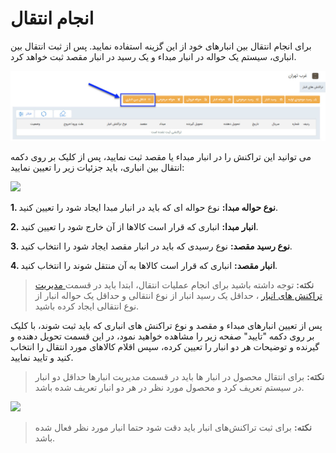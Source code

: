 # انجام انتقال

برای انجام انتقال بین انبارهای خود از این گزینه استفاده نمایید. پس از ثبت انتقال بین انباری، سیستم یک حواله در انبار مبداء و یک رسید در انبار مقصد ثبت خواهد کرد.

![](Transfer.jpg)

می توانید این تراکنش را در انبار مبداء یا مقصد ثبت نمایید، پس از کلیک بر روی دکمه انتقال بین انباری، باید جزئیات زیر را تعیین نمایید:

![](Transfer2.jpg)

**1. نوع حواله مبدا:** نوع حواله ای که باید در انبار مبدا ایجاد شود را تعیین کنید.

**2. انبار مبدا:** انباری که قرار است کالاها از آن خارج شود را تعیین کنید.

**3. نوع رسید مقصد:** نوع رسیدی که باید در انبار مقصد ایجاد شود را انتخاب کنید.

**4. انبار مقصد:** انباری که قرار است کالاها به آن منتقل شوند را انتخاب کنید.

> **نکته:** توجه داشته باشید برای انجام عملیات انتقال، ابتدا باید در قسمت[ مدیریت تراکنش های انبار](https://github.com/1stco/PayamGostarDocs/blob/master/help%202.5.4/Settings/Personalization-crm/Management-warehouse-transactions/Management-warehouse-transactions.md) ، حداقل یک رسید انبار از نوع انتقالی و حداقل یک حواله انبار از نوع انتقالی ایجاد کرده باشید.


پس از تعیین انبارهای مبداء و مقصد و نوع تراکنش های انباری که باید ثبت شوند، با کلیک بر روی دکمه "تایید" صفحه زیر را مشاهده خواهید نمود، در این قسمت  تحویل دهنده و گیرنده و توضیحات هر دو انبار را تعیین کرده، سپس اقلام کالاهای مورد انتقال را انتخاب کنید و تایید نمایید.

> **نکته:** برای انتقال محصول در انبار ها باید در قسمت مدیریت انبارها حداقل دو انبار در سیستم تعریف کرد و محصول مورد نظر در هر دو انبار تعریف شده باشد.

![](Transfer3.jpg)

> **نکته:** برای ثبت تراکنش‌های انبار باید دقت شود حتما انبار مورد نظر فعال شده باشد.
